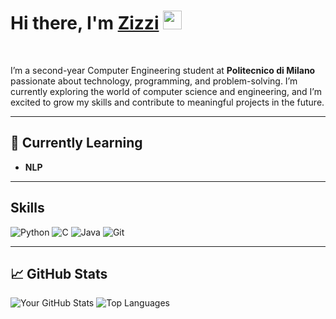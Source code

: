 <h1><b>Hi there, I'm </b><a href="https://github.com/zizzii">Zizzi</a> <img src="https://media.giphy.com/media/hvRJCLFzcasrR4ia7z/giphy.gif" width="30"></h1>
<br>

I’m a second-year Computer Engineering student at **Politecnico di Milano** passionate about technology, programming, and problem-solving. I’m currently exploring the world of computer science and engineering, and I’m excited to grow my skills and contribute to meaningful projects in the future.

--- 

## 🌱 Currently Learning
- **NLP**

---

## Skills

![Python](https://img.shields.io/badge/Python-3776AB?style=for-the-badge&logo=python&logoColor=white)
![C](https://img.shields.io/badge/C-00599C?style=for-the-badge&logo=c&logoColor=white)
![Java](https://img.shields.io/badge/Java-ED8B00?style=for-the-badge&logo=openjdk&logoColor=white)
![Git](https://img.shields.io/badge/Git-F05032?style=for-the-badge&logo=git&logoColor=white)

---

## 📈 GitHub Stats

![Your GitHub Stats](https://github-readme-stats.vercel.app/api?username=zizzii&show_icons=true&theme=radical)
![Top Languages](https://github-readme-stats.vercel.app/api/top-langs/?username=zizzii&layout=compact&theme=radical)


